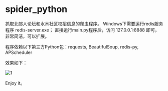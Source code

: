 spider_python
=============

抓取北邮人论坛和水木社区校招信息的爬虫程序。
Windows下需要运行redis服务程序 redis-server.exe；
直接运行main.py程序后，访问 127.0.0.1:8888 即可，非常简洁，可以扩展。

程序依赖以下第三方Python包：requests, BeautifulSoup, redis-py, APScheduler
    
效果如下：

![1](https://lh4.googleusercontent.com/-DdobnB7RIf8/UhTs2OdrPNI/AAAAAAAAAM4/df2OmS0bhV0/w958-h599-no/%25E5%25B1%258F%25E5%25B9%2595%25E5%25BF%25AB%25E7%2585%25A7+2013-08-22+%25E4%25B8%258A%25E5%258D%258812.36.50.png)

Enjoy it。

